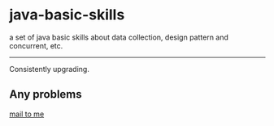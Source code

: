 # java-basic-skills

a set of java basic skills about data collection, design pattern and concurrent, etc.

---

Consistently upgrading.

## Any problems
[mail to me](mailto:root@brctl.com)
